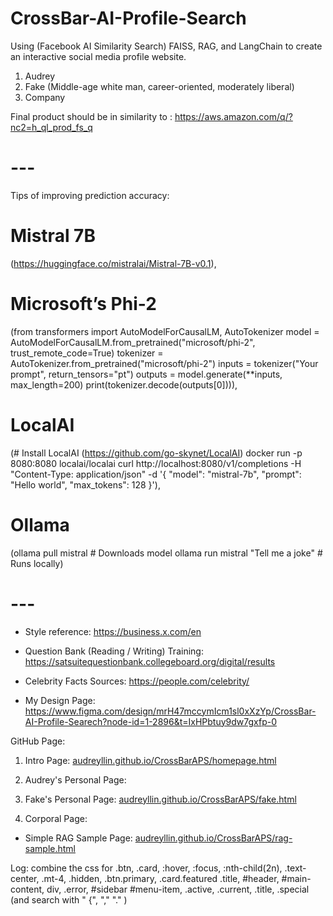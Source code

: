 # CrossBar-AI-Profile-Search

Using (Facebook AI Similarity Search) FAISS, RAG, and LangChain to create an interactive social media profile website.

1. Audrey
2. Fake (Middle-age white man, career-oriented, moderately liberal)
3. Company

Final product should be in similarity to : https://aws.amazon.com/q/?nc2=h_ql_prod_fs_q

# ---
Tips of improving prediction accuracy: 

# Mistral 7B 
(https://huggingface.co/mistralai/Mistral-7B-v0.1), 

# Microsoft’s Phi-2 
(from transformers import AutoModelForCausalLM, AutoTokenizer
model = AutoModelForCausalLM.from_pretrained("microsoft/phi-2", trust_remote_code=True)
tokenizer = AutoTokenizer.from_pretrained("microsoft/phi-2")
inputs = tokenizer("Your prompt", return_tensors="pt")
outputs = model.generate(**inputs, max_length=200)
print(tokenizer.decode(outputs[0]))), 

# LocalAI 
(# Install LocalAI (https://github.com/go-skynet/LocalAI)
docker run -p 8080:8080 localai/localai
curl http://localhost:8080/v1/completions -H "Content-Type: application/json" -d '{
  "model": "mistral-7b",
  "prompt": "Hello world",
  "max_tokens": 128
}'), 

# Ollama 
(ollama pull mistral  # Downloads model
ollama run mistral "Tell me a joke"  # Runs locally)

# ---

* Style reference: https://business.x.com/en

* Question Bank (Reading / Writing) Training: https://satsuitequestionbank.collegeboard.org/digital/results

* Celebrity Facts Sources: https://people.com/celebrity/

* My Design Page: https://www.figma.com/design/mrH47mccymIcm1sl0xXzYp/CrossBar-AI-Profile-Searech?node-id=1-2896&t=IxHPbtuy9dw7gxfp-0

GitHub Page:
1. Intro Page: [audreyllin.github.io/CrossBarAPS/homepage.html](https://audreyllin.github.io/CrossBarAPS/homepage.html)

2. Audrey's Personal Page:

3. Fake's Personal Page: [audreyllin.github.io/CrossBarAPS/fake.html](https://audreyllin.github.io/CrossBarAPS/fake.html)

4. Corporal Page:

* Simple RAG Sample Page: [audreyllin.github.io/CrossBarAPS/rag-sample.html](https://audreyllin.github.io/CrossBarAPS/rag-sample.html)

Log: combine the css for .btn, .card, :hover, :focus, :nth-child(2n), .text-center, .mt-4, .hidden, .btn.primary, .card.featured .title, #header, #main-content, div, .error, #sidebar #menu-item, .active, .current, .title, .special
(and search with " {", "," "." )
